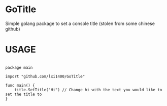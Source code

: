 # GoTitle
Simple golang package to set a console title (stolen from some chinese github)


# USAGE

```golang

package main

import "github.com/lxi1400/GoTitle"

func main() {
	title.SetTitle("Hi") // Change hi with the text you would like to set the title to
}
```

